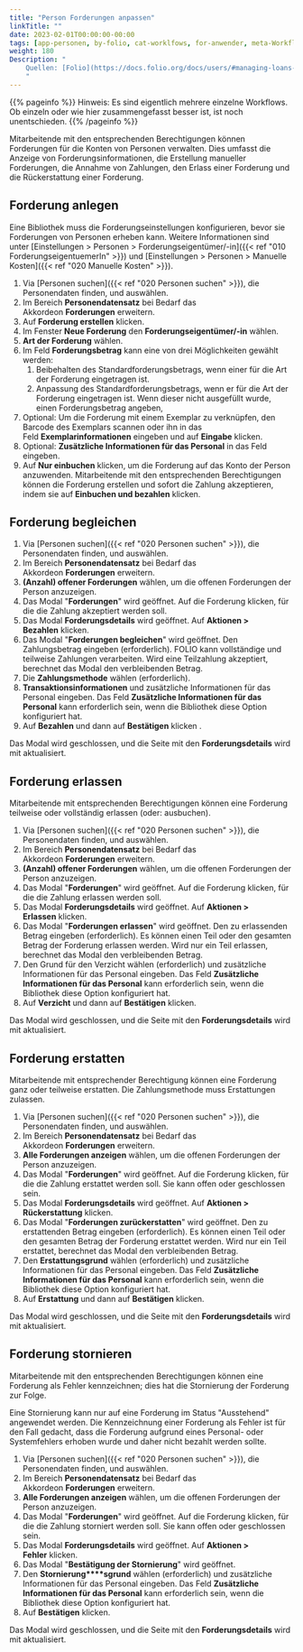 ```yaml
---
title: "Person Forderungen anpassen"
linkTitle: ""
date: 2023-02-01T00:00:00-00:00
tags: [app-personen, by-folio, cat-worklfows, for-anwender, meta-Workflow-Sammlung]
weight: 180
Description: "
    Quellen: [Folio](https://docs.folio.org/docs/users/#managing-loans-and-feefines-for-patrons) & [GBV](https://info.gbv.de/display/FOLIOGBVEXTERN/Folio:+Person+Forderungen+anpassen)
    "
---
```


{{% pageinfo %}}
Hinweis: Es sind eigentlich mehrere einzelne Workflows. Ob einzeln oder wie hier zusammengefasst besser ist, ist noch unentschieden.
{{% /pageinfo %}}

Mitarbeitende mit den entsprechenden Berechtigungen können Forderungen für die Konten von Personen verwalten. Dies umfasst die Anzeige von Forderungsinformationen, die Erstellung manueller Forderungen, die Annahme von Zahlungen, den Erlass einer Forderung und die Rückerstattung einer Forderung.

## Forderung anlegen

Eine Bibliothek muss die Forderungseinstellungen konfigurieren, bevor sie Forderungen von Personen erheben kann. Weitere Informationen sind unter [Einstellungen > Personen > Forderungseigentümer/-in]({{< ref "010 ForderungseigentuemerIn" >}}) und [Einstellungen > Personen > Manuelle Kosten]({{< ref "020 Manuelle Kosten" >}}).

1.  Via [Personen suchen]({{< ref "020 Personen suchen" >}}), die Personendaten finden, und auswählen.
2.  Im Bereich **Personendatensatz** bei Bedarf das Akkordeon **Forderungen** erweitern.
3.  Auf **Forderung erstellen** klicken.
4.  Im Fenster **Neue Forderung** den **Forderungseigentümer/-in** wählen.
5.  **Art der Forderung** wählen.
6.  Im Feld **Forderungsbetrag** kann eine von drei Möglichkeiten gewählt werden:
    1.  Beibehalten des Standardforderungsbetrags, wenn einer für die Art der Forderung eingetragen ist.
    2.  Anpassung des Standardforderungsbetrags, wenn er für die Art der Forderung eingetragen ist. Wenn dieser nicht ausgefüllt wurde, einen Forderungsbetrag angeben,
7.  Optional: Um die Forderung mit einem Exemplar zu verknüpfen, den Barcode des Exemplars scannen oder ihn in das Feld **Exemplarinformationen** eingeben und auf **Eingabe** klicken.
8.  Optional: **Zusätzliche Informationen für das Personal** in das Feld eingeben.
9.  Auf **Nur einbuchen** klicken, um die Forderung auf das Konto der Person anzuwenden. Mitarbeitende mit den entsprechenden Berechtigungen können die Forderung erstellen und sofort die Zahlung akzeptieren, indem sie auf **Einbuchen und bezahlen** klicken.

## Forderung begleichen

1.  Via [Personen suchen]({{< ref "020 Personen suchen" >}}), die Personendaten finden, und auswählen.
2.  Im Bereich **Personendatensatz** bei Bedarf das Akkordeon **Forderungen** erweitern.
3.  **(Anzahl) offener Forderungen** wählen, um die offenen Forderungen der Person anzuzeigen.
4.  Das Modal "**Forderungen**" wird geöffnet. Auf die Forderung klicken, für die die Zahlung akzeptiert werden soll.
5.  Das Modal **Forderungsdetails** wird geöffnet. Auf **Aktionen > Bezahlen** klicken.
6.  Das Modal "**Forderungen begleichen**" wird geöffnet. Den Zahlungsbetrag eingeben (erforderlich). FOLIO kann vollständige und teilweise Zahlungen verarbeiten. Wird eine Teilzahlung akzeptiert, berechnet das Modal den verbleibenden Betrag.
7.  Die **Zahlungsmethode** wählen (erforderlich).
8.  **Transaktionsinformationen** und zusätzliche Informationen für das Personal eingeben. Das Feld **Zusätzliche Informationen für das Personal** kann erforderlich sein, wenn die Bibliothek diese Option konfiguriert hat.
9.  Auf **Bezahlen** und dann auf **Bestätigen** klicken .

Das Modal wird geschlossen, und die Seite mit den **Forderungsdetails** wird mit aktualisiert.

## Forderung erlassen

Mitarbeitende mit entsprechenden Berechtigungen können eine Forderung teilweise oder vollständig erlassen (oder: ausbuchen).

1.  Via [Personen suchen]({{< ref "020 Personen suchen" >}}), die Personendaten finden, und auswählen.
2.  Im Bereich **Personendatensatz** bei Bedarf das Akkordeon **Forderungen** erweitern.
3.  **(Anzahl) offener Forderungen** wählen, um die offenen Forderungen der Person anzuzeigen.
4.  Das Modal "**Forderungen**" wird geöffnet. Auf die Forderung klicken, für die die Zahlung erlassen werden soll.
5.  Das Modal **Forderungsdetails** wird geöffnet. Auf **Aktionen > Erlassen** klicken.
6.  Das Modal "**Forderungen erlassen**" wird geöffnet. Den zu erlassenden Betrag eingeben (erforderlich). Es können einen Teil oder den gesamten Betrag der Forderung erlassen werden. Wird nur ein Teil erlassen, berechnet das Modal den verbleibenden Betrag.
7.  Den Grund für den Verzicht wählen (erforderlich) und zusätzliche Informationen für das Personal eingeben. Das Feld **Zusätzliche Informationen für das Personal** kann erforderlich sein, wenn die Bibliothek diese Option konfiguriert hat.
8.  Auf **Verzicht** und dann auf **Bestätigen** klicken.

Das Modal wird geschlossen, und die Seite mit den **Forderungsdetails** wird mit aktualisiert.

## Forderung erstatten

Mitarbeitende mit entsprechender Berechtigung können eine Forderung ganz oder teilweise erstatten. Die Zahlungsmethode muss Erstattungen zulassen.

1.  Via [Personen suchen]({{< ref "020 Personen suchen" >}}), die Personendaten finden, und auswählen.
2.  Im Bereich **Personendatensatz** bei Bedarf das Akkordeon **Forderungen** erweitern.
3.  **Alle Forderungen anzeigen** wählen, um die offenen Forderungen der Person anzuzeigen.
4.  Das Modal "**Forderungen**" wird geöffnet. Auf die Forderung klicken, für die die Zahlung erstattet werden soll. Sie kann offen oder geschlossen sein.
5.  Das Modal **Forderungsdetails** wird geöffnet. Auf **Aktionen > Rückerstattung** klicken.
6.  Das Modal "**Forderungen zurückerstatten**" wird geöffnet. Den zu erstattenden Betrag eingeben (erforderlich). Es können einen Teil oder den gesamten Betrag der Forderung erstattet werden. Wird nur ein Teil erstattet, berechnet das Modal den verbleibenden Betrag.
7.  Den **Erstattungsgrund** wählen (erforderlich) und zusätzliche Informationen für das Personal eingeben. Das Feld **Zusätzliche Informationen für das Personal** kann erforderlich sein, wenn die Bibliothek diese Option konfiguriert hat.
8.  Auf **Erstattung** und dann auf **Bestätigen** klicken.

Das Modal wird geschlossen, und die Seite mit den **Forderungsdetails** wird mit aktualisiert.

## Forderung stornieren

Mitarbeitende mit den entsprechenden Berechtigungen können eine Forderung als Fehler kennzeichnen; dies hat die Stornierung der Forderung zur Folge.

Eine Stornierung kann nur auf eine Forderung im Status "Ausstehend" angewendet werden. Die Kennzeichnung einer Forderung als Fehler ist für den Fall gedacht, dass die Forderung aufgrund eines Personal- oder Systemfehlers erhoben wurde und daher nicht bezahlt werden sollte.

1.  Via [Personen suchen]({{< ref "020 Personen suchen" >}}), die Personendaten finden, und auswählen.
2.  Im Bereich **Personendatensatz** bei Bedarf das Akkordeon **Forderungen** erweitern.
3.  **Alle Forderungen anzeigen** wählen, um die offenen Forderungen der Person anzuzeigen.
4.  Das Modal "**Forderungen**" wird geöffnet. Auf die Forderung klicken, für die die Zahlung storniert werden soll. Sie kann offen oder geschlossen sein.
5.  Das Modal **Forderungsdetails** wird geöffnet. Auf **Aktionen > Fehler** klicken.
6.  Das Modal "**Bestätigung der Stornierung**" wird geöffnet.
7.  Den **Stornierung****sgrund** wählen (erforderlich) und zusätzliche Informationen für das Personal eingeben. Das Feld **Zusätzliche Informationen für das Personal** kann erforderlich sein, wenn die Bibliothek diese Option konfiguriert hat.
8.  Auf **Bestätigen** klicken.

Das Modal wird geschlossen, und die Seite mit den **Forderungsdetails** wird mit aktualisiert.
